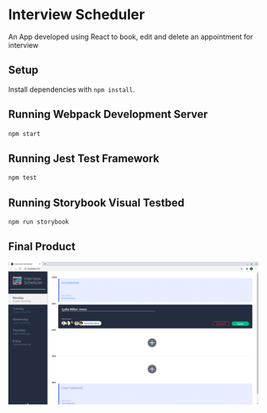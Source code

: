 # Interview Scheduler

An App developed using React to book, edit and delete an appointment for interview

## Setup

Install dependencies with `npm install`.

## Running Webpack Development Server

```sh
npm start
```

## Running Jest Test Framework

```sh
npm test
```

## Running Storybook Visual Testbed

```sh
npm run storybook
```
## Final Product

![Book new Appointment](https://github.com/Gurulakshmi-Varadharaj/scheduler/blob/master/public/Screenshot/Book%20a%20new%20Appointment.png)
